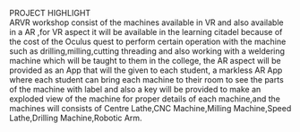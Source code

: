 PROJECT HIGHLIGHT               
ARVR workshop consist of the machines available in VR 
and also available in a AR ,for VR aspect it will be 
available in the learning citadel because of the cost
 of the Oculus quest to perform certain operation with
 the machine such as drilling,milling,cutting threading
 and also working with a weldering machine which will be
 taught to them in the college, the AR aspect will be
 provided as an App that will the given to each student, a
 markless AR App where each student can bring each machine to their
 room to see the parts of the machine with label and also a 
key will be provided to make an exploded view of the machine
 for proper details of each machine,and the machines will consists 
of Centre Lathe,CNC Machine,Milling Machine,Speed Lathe,Drilling Machine,Robotic Arm.
